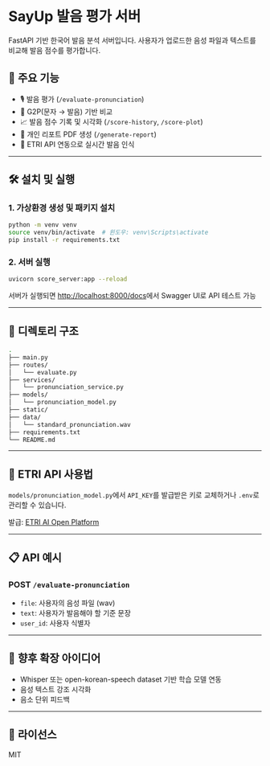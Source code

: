 # SayUp 발음 평가 서버

FastAPI 기반 한국어 발음 분석 서버입니다. 사용자가 업로드한 음성 파일과 텍스트를 비교해 발음 점수를 평가합니다.

## 🔧 주요 기능

- 🎙️ 발음 평가 (`/evaluate-pronunciation`)
- 🧠 G2P(문자 → 발음) 기반 비교
- 📈 발음 점수 기록 및 시각화 (`/score-history`, `/score-plot`)
- 🧾 개인 리포트 PDF 생성 (`/generate-report`)
- 🧠 ETRI API 연동으로 실시간 발음 인식

---

## 🛠 설치 및 실행

### 1. 가상환경 생성 및 패키지 설치

```bash
python -m venv venv
source venv/bin/activate  # 윈도우: venv\Scripts\activate
pip install -r requirements.txt
```

### 2. 서버 실행

```bash
uvicorn score_server:app --reload
```

서버가 실행되면 [http://localhost:8000/docs](http://localhost:8000/docs)에서 Swagger UI로 API 테스트 가능

---

## 🧩 디렉토리 구조

```bash
.
├── main.py
├── routes/
│   └── evaluate.py
├── services/
│   └── pronunciation_service.py
├── models/
│   └── pronunciation_model.py
├── static/
├── data/
│   └── standard_pronunciation.wav
├── requirements.txt
└── README.md
```

---

## 🔐 ETRI API 사용법

`models/pronunciation_model.py`에서 `API_KEY`를 발급받은 키로 교체하거나 `.env`로 관리할 수 있습니다.

발급: [ETRI AI Open Platform](https://aiopen.etri.re.kr/)

---

## 📋 API 예시

### POST `/evaluate-pronunciation`

- `file`: 사용자의 음성 파일 (wav)
- `text`: 사용자가 발음해야 할 기준 문장
- `user_id`: 사용자 식별자

---

## 🧠 향후 확장 아이디어

- Whisper 또는 open-korean-speech dataset 기반 학습 모델 연동
- 음성 텍스트 강조 시각화
- 음소 단위 피드백

---

## 📄 라이선스

MIT
